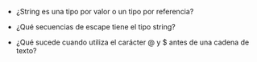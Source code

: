 - ¿String es una tipo por valor o un tipo por referencia?

- ¿Qué secuencias de escape tiene el tipo string?

- ¿Qué sucede cuando utiliza el carácter @ y $ antes de una cadena de texto?